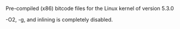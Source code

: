 Pre-compiled (x86) bitcode files for the Linux kernel of version 5.3.0

-O2, -g, and inlining is completely disabled.
